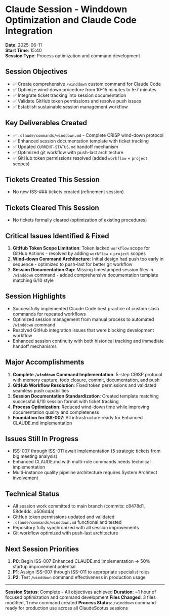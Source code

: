 # Claude Session - Winddown Optimization and Claude Code Integration
**Date**: 2025-06-11  
**Start Time**: 15:40  
**Session Type**: Process optimization and command development

## Session Objectives
- ✅ Create comprehensive `/winddown` custom command for Claude Code
- ✅ Optimize wind-down procedure from 10-15 minutes to 5-7 minutes
- ✅ Integrate ticket tracking into session documentation
- ✅ Validate GitHub token permissions and resolve push issues
- ✅ Establish sustainable session management workflow

## Key Deliverables Created
- ✅ `.claude/commands/winddown.md` - Complete CRISP wind-down protocol
- ✅ Enhanced session documentation template with ticket tracking
- ✅ Updated `CURRENT-STATUS.md` handoff mechanism
- ✅ Optimized git workflow with push-last architecture
- ✅ GitHub token permissions resolved (added `workflow` + `project` scopes)

## Tickets Created This Session
- No new ISS-### tickets created (refinement session)

## Tickets Cleared This Session  
- No tickets formally cleared (optimization of existing procedures)

## Critical Issues Identified & Fixed
1. **GitHub Token Scope Limitation**: Token lacked `workflow` scope for GitHub Actions - resolved by adding `workflow` + `project` scopes
2. **Wind-down Command Architecture**: Initial design had push too early in sequence - optimized to push-last for better git workflow
3. **Session Documentation Gap**: Missing timestamped session files in `/winddown` command - added comprehensive documentation template matching 6/10 style

## Session Highlights
- Successfully implemented Claude Code best practice of custom slash commands for repeated workflows
- Optimized session management from manual process to automated `/winddown` command
- Resolved GitHub integration issues that were blocking development workflow
- Enhanced session continuity with both historical tracking and immediate handoff mechanisms

## Major Accomplishments
1. **Complete `/winddown` Command Implementation**: 5-step CRISP protocol with memory capture, todo closure, commit, documentation, and push
2. **GitHub Workflow Resolution**: Fixed token permissions and validated seamless push capabilities
3. **Session Documentation Standardization**: Created template matching successful 6/10 session format with ticket tracking
4. **Process Optimization**: Reduced wind-down time while improving documentation quality and completeness
5. **Foundation for ISS-007**: All infrastructure ready for Enhanced CLAUDE.md implementation

## Issues Still In Progress
- ISS-007 through ISS-011 await implementation (5 strategic tickets from big meeting analysis)
- Enhanced CLAUDE.md with multi-role commands needs technical implementation
- Multi-instance quality pipeline architecture requires System Architect involvement

## Technical Status
- All session work committed to main branch (commits: c8478d1, 58de4dc, a506d4a)
- GitHub token permissions updated and validated
- `.claude/commands/winddown.md` functional and tested
- Repository fully synchronized with all session improvements
- Git workflow optimized with push-last architecture

## Next Session Priorities
1. **P0**: Begin ISS-007 Enhanced CLAUDE.md implementation → 50% startup improvement potential
2. **P1**: Assign ISS-007 through ISS-011 to appropriate specialist roles
3. **P2**: Test `/winddown` command effectiveness in production usage

---
**Session Status**: Complete - All objectives achieved
**Duration**: ~1 hour of focused optimization and command development
**Files Changed**: 3 files modified, 1 new command created
**Process Status**: `/winddown` command ready for production use across all ClaudeScotus sessions